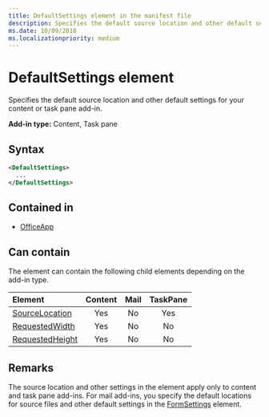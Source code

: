 ```yaml
---
title: DefaultSettings element in the manifest file
description: Specifies the default source location and other default settings for your content or task pane add-in.
ms.date: 10/09/2018
ms.localizationpriority: medium
---
```


# DefaultSettings element

Specifies the default source location and other default settings for your content or task pane add-in.

**Add-in type:** Content, Task pane

## Syntax

```XML
<DefaultSettings>
  ...
</DefaultSettings>
```

## Contained in

- [OfficeApp](officeapp.md)

## Can contain

The **<DefaultSettings>** element can contain the following child elements depending on the add-in type.

|Element|Content|Mail|TaskPane|
|:-----|:-----:|:-----:|:-----:|
|[SourceLocation](sourcelocation.md)|Yes|No|Yes|
|[RequestedWidth](requestedwidth.md)|Yes|No|No|
|[RequestedHeight](requestedheight.md)|Yes|No|No|

## Remarks

The source location and other settings in the **<DefaultSettings>** element apply only to content and task pane add-ins. For mail add-ins, you specify the default locations for source files and other default settings in the [FormSettings](formsettings.md) element.
